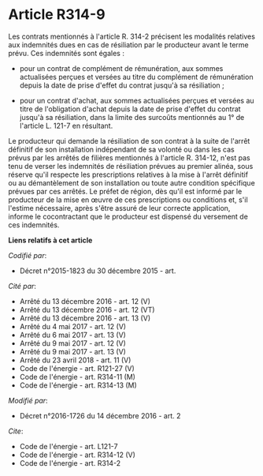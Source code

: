# Article R314-9

Les contrats mentionnés à l'article R. 314-2 précisent les modalités relatives aux indemnités dues en cas de résiliation par
le producteur avant le terme prévu. Ces indemnités sont égales :

- pour un contrat de complément de rémunération, aux sommes actualisées perçues et versées au titre du complément de
rémunération depuis la date de prise d'effet du contrat jusqu'à sa résiliation ;

- pour un contrat d'achat, aux sommes actualisées perçues et versées au titre de l'obligation d'achat depuis la date de prise
d'effet du contrat jusqu'à sa résiliation, dans la limite des surcoûts mentionnés au 1° de l'article L. 121-7 en résultant. 

Le producteur qui demande la résiliation de son contrat à la suite de l'arrêt définitif de son installation indépendant de sa
volonté ou dans les cas prévus par les arrêtés de filières mentionnés à l'article R. 314-12, n'est pas tenu de verser les
indemnités de résiliation prévues au premier alinéa, sous réserve qu'il respecte les prescriptions relatives à la mise à
l'arrêt définitif ou au démantèlement de son installation ou toute autre condition spécifique prévues par ces arrêtés. Le
préfet de région, dès qu'il est informé par le producteur de la mise en œuvre de ces prescriptions ou conditions et, s'il
l'estime nécessaire, après s'être assuré de leur correcte application, informe le cocontractant que le producteur est
dispensé du versement de ces indemnités.

**Liens relatifs à cet article**

_Codifié par_:

  - Décret n°2015-1823 du 30 décembre 2015 - art.

_Cité par_:

  - Arrêté du 13 décembre 2016 - art. 12 (V)
  - Arrêté du 13 décembre 2016 - art. 12 (VT)
  - Arrêté du 13 décembre 2016 - art. 13 (V)
  - Arrêté du 4 mai 2017 - art. 12 (V)
  - Arrêté du 6 mai 2017 - art. 13 (V)
  - Arrêté du 9 mai 2017 - art. 12 (V)
  - Arrêté du 9 mai 2017 - art. 13 (V)
  - Arrêté du 23 avril 2018 - art. 11 (V)
  - Code de l'énergie - art. R121-27 (V)
  - Code de l'énergie - art. R314-11 (M)
  - Code de l'énergie - art. R314-13 (M)

_Modifié par_:

  - Décret n°2016-1726 du 14 décembre 2016 - art. 2

_Cite_:

  - Code de l'énergie - art. L121-7
  - Code de l'énergie - art. R314-12 (V)
  - Code de l'énergie - art. R314-2
